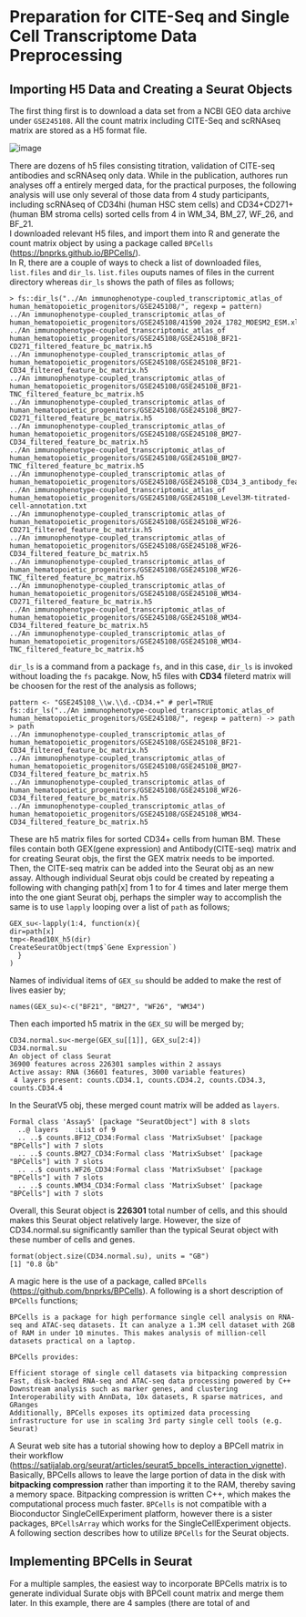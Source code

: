 # Preparation for CITE-Seq and Single Cell Transcriptome Data Preprocessing
## Importing H5 Data and Creating a Seurat Objects

The first thing first is to download a data set from a NCBI GEO data archive under ```GSE245108```.  All the count matrix including CITE-Seq and scRNAseq matrix are stored as a H5 format file.  

![image](https://github.com/user-attachments/assets/3cc504da-e8a5-434a-8308-cc6be1f310f3)

There are dozens of h5 files consisting  titration, validation of CITE-seq antibodies and scRNAseq only data.  While in the publication, authores run analyses off a entirely merged data, for the practical purposes, the following analysis will use only several of those data from 4 study participants,  including scRNAseq of CD34hi (human HSC stem cells) and CD34+CD271+ (human BM stroma cells) sorted cells from 4 in WM_34, BM_27, WF_26, and BF_21.  
I downloaded relevant H5 files, and import them into R and generate the count matrix object by using a package called ```BPCells``` (https://bnprks.github.io/BPCells/).   
In R, there are a couple of ways to check a list of downloaded files, ```list.files``` and ```dir_ls```.  ```list.files``` ouputs names of files in the current directory whereas ```dir_ls``` shows the path of files as follows;
```
> fs::dir_ls("../An immunophenotype-coupled_transcriptomic_atlas_of human_hematopoietic_progenitors/GSE245108/", regexp = pattern) 
../An immunophenotype-coupled_transcriptomic_atlas_of human_hematopoietic_progenitors/GSE245108/41590_2024_1782_MOESM2_ESM.xlsx
../An immunophenotype-coupled_transcriptomic_atlas_of human_hematopoietic_progenitors/GSE245108/GSE245108_BF21-CD271_filtered_feature_bc_matrix.h5
../An immunophenotype-coupled_transcriptomic_atlas_of human_hematopoietic_progenitors/GSE245108/GSE245108_BF21-CD34_filtered_feature_bc_matrix.h5
../An immunophenotype-coupled_transcriptomic_atlas_of human_hematopoietic_progenitors/GSE245108/GSE245108_BF21-TNC_filtered_feature_bc_matrix.h5
../An immunophenotype-coupled_transcriptomic_atlas_of human_hematopoietic_progenitors/GSE245108/GSE245108_BM27-CD271_filtered_feature_bc_matrix.h5
../An immunophenotype-coupled_transcriptomic_atlas_of human_hematopoietic_progenitors/GSE245108/GSE245108_BM27-CD34_filtered_feature_bc_matrix.h5
../An immunophenotype-coupled_transcriptomic_atlas_of human_hematopoietic_progenitors/GSE245108/GSE245108_BM27-TNC_filtered_feature_bc_matrix.h5
../An immunophenotype-coupled_transcriptomic_atlas_of human_hematopoietic_progenitors/GSE245108/GSE245108_CD34_3_antibody_features.csv.gz
../An immunophenotype-coupled_transcriptomic_atlas_of human_hematopoietic_progenitors/GSE245108/GSE245108_Level3M-titrated-cell-annotation.txt
../An immunophenotype-coupled_transcriptomic_atlas_of human_hematopoietic_progenitors/GSE245108/GSE245108_WF26-CD271_filtered_feature_bc_matrix.h5
../An immunophenotype-coupled_transcriptomic_atlas_of human_hematopoietic_progenitors/GSE245108/GSE245108_WF26-CD34_filtered_feature_bc_matrix.h5
../An immunophenotype-coupled_transcriptomic_atlas_of human_hematopoietic_progenitors/GSE245108/GSE245108_WF26-TNC_filtered_feature_bc_matrix.h5
../An immunophenotype-coupled_transcriptomic_atlas_of human_hematopoietic_progenitors/GSE245108/GSE245108_WM34-CD271_filtered_feature_bc_matrix.h5
../An immunophenotype-coupled_transcriptomic_atlas_of human_hematopoietic_progenitors/GSE245108/GSE245108_WM34-CD34_filtered_feature_bc_matrix.h5
../An immunophenotype-coupled_transcriptomic_atlas_of human_hematopoietic_progenitors/GSE245108/GSE245108_WM34-TNC_filtered_feature_bc_matrix.h5
```
```dir_ls``` is a command from a package ```fs```, and in this case, ```dir_ls``` is invoked without loading the ```fs``` pacakge.  Now, h5 files with **CD34** fileterd matrix will be choosen for the rest of the analysis as follows;
```
pattern <- "GSE245108_\\w.\\d.-CD34.+" # perl=TRUE
fs::dir_ls("../An immunophenotype-coupled_transcriptomic_atlas_of human_hematopoietic_progenitors/GSE245108/", regexp = pattern) -> path
> path
../An immunophenotype-coupled_transcriptomic_atlas_of human_hematopoietic_progenitors/GSE245108/GSE245108_BF21-CD34_filtered_feature_bc_matrix.h5
../An immunophenotype-coupled_transcriptomic_atlas_of human_hematopoietic_progenitors/GSE245108/GSE245108_BM27-CD34_filtered_feature_bc_matrix.h5
../An immunophenotype-coupled_transcriptomic_atlas_of human_hematopoietic_progenitors/GSE245108/GSE245108_WF26-CD34_filtered_feature_bc_matrix.h5
../An immunophenotype-coupled_transcriptomic_atlas_of human_hematopoietic_progenitors/GSE245108/GSE245108_WM34-CD34_filtered_feature_bc_matrix.h5
```
These are h5 matrix files for sorted CD34+ cells from human BM.  These files contain both GEX(gene expression) and Antibody(CITE-seq) matrix and for creating Seurat objs, the first the GEX matrix needs to be imported.  Then, the CITE-seq matrix can be added into the Seurat obj as an new assay.  Although individual Seurat objs could be created by repeating a following with changing path[x] from 1 to for 4 times and later merge them into the one giant Seurat obj, perhaps the simpler way to accomplish the same is to use ```lapply``` looping over a list of ```path``` as follows;
```
GEX_su<-lapply(1:4, function(x){
dir=path[x]
tmp<-Read10X_h5(dir)
CreateSeuratObject(tmp$`Gene Expression`)
  }
)
```
Names of individual items of ```GEX_su``` should be added to make the rest of lives easier  by;
```
names(GEX_su)<-c("BF21", "BM27", "WF26", "WM34")
```
Then each imported h5 matrix in the ```GEX_SU``` will be merged by;
```
CD34.normal.su<-merge(GEX_su[[1]], GEX_su[2:4])
CD34.normal.su
An object of class Seurat 
36900 features across 226301 samples within 2 assays 
Active assay: RNA (36601 features, 3000 variable features)
 4 layers present: counts.CD34.1, counts.CD34.2, counts.CD34.3, counts.CD34.4
```
In the SeuratV5 obj, these merged count matrix will be added as ```layers```.  
```
Formal class 'Assay5' [package "SeuratObject"] with 8 slots
  ..@ layers    :List of 9
  .. ..$ counts.BF12_CD34:Formal class 'MatrixSubset' [package "BPCells"] with 7 slots
  .. ..$ counts.BM27_CD34:Formal class 'MatrixSubset' [package "BPCells"] with 7 slots
  .. ..$ counts.WF26_CD34:Formal class 'MatrixSubset' [package "BPCells"] with 7 slots
  .. ..$ counts.WM34_CD34:Formal class 'MatrixSubset' [package "BPCells"] with 7 slots
```
Overall, this Seurat object is **226301** total number of cells, and this should makes this Seurat object relatively large. However, the size of CD34.normal.su significantly samller than the typical Seurat object with these number of cells and genes.  
```
format(object.size(CD34.normal.su), units = "GB")
[1] "0.8 Gb"
```
A magic here is the use of a package, called ```BPCells``` (https://github.com/bnprks/BPCells).  A following is a short description of ```BPCells``` functions;
```
BPCells is a package for high performance single cell analysis on RNA-seq and ATAC-seq datasets. It can analyze a 1.3M cell dataset with 2GB of RAM in under 10 minutes. This makes analysis of million-cell datasets practical on a laptop.

BPCells provides:

Efficient storage of single cell datasets via bitpacking compression
Fast, disk-backed RNA-seq and ATAC-seq data processing powered by C++
Downstream analysis such as marker genes, and clustering
Interoperability with AnnData, 10x datasets, R sparse matrices, and GRanges
Additionally, BPCells exposes its optimized data processing infrastructure for use in scaling 3rd party single cell tools (e.g. Seurat)
```
A Seurat web site has a tutorial showing how to deploy a BPCell matrix in their workflow (https://satijalab.org/seurat/articles/seurat5_bpcells_interaction_vignette).  Basically, BPCells allows to leave the large portion of data in the disk with **bitpacking compression**  rather than importing it to the RAM, thereby saving a memory space.  Bitpacking compression is written C++, which makes the computational process much faster.   ```BPCells``` is not compatible with a Bioconductor SingleCellExperiment platform, however there is a sister packages, ```BPCellsArray``` which works for the SingleCellExperiment objects.  
A following section describes how to utilize ```BPCells``` for the Seurat objects.

## Implementing BPCells in Seurat 
For a multiple samples, the easiest way to incorporate BPCells matrix is to generate individual Surate objs with BPCell count matrix and merge them later.  In this example, there are 4 samples (there are total of  and  





